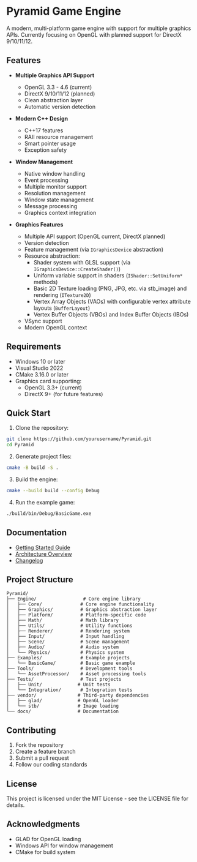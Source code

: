 # Pyramid Game Engine

A modern, multi-platform game engine with support for multiple graphics APIs. Currently focusing on OpenGL with planned support for DirectX 9/10/11/12.

## Features

- **Multiple Graphics API Support**
  - OpenGL 3.3 - 4.6 (current)
  - DirectX 9/10/11/12 (planned)
  - Clean abstraction layer
  - Automatic version detection

- **Modern C++ Design**
  - C++17 features
  - RAII resource management
  - Smart pointer usage
  - Exception safety

- **Window Management**
  - Native window handling
  - Event processing
  - Multiple monitor support
  - Resolution management
  - Window state management
  - Message processing
  - Graphics context integration

- **Graphics Features**
  - Multiple API support (OpenGL current, DirectX planned)
  - Version detection
  - Feature management (via `IGraphicsDevice` abstraction)
  - Resource abstraction:
    - Shader system with GLSL support (via `IGraphicsDevice::CreateShader()`)
    - Uniform variable support in shaders (`IShader::SetUniform*` methods)
    - Basic 2D Texture loading (PNG, JPG, etc. via stb_image) and rendering (`ITexture2D`)
    - Vertex Array Objects (VAOs) with configurable vertex attribute layouts (`BufferLayout`)
    - Vertex Buffer Objects (VBOs) and Index Buffer Objects (IBOs)
  - VSync support
  - Modern OpenGL context

## Requirements

- Windows 10 or later
- Visual Studio 2022
- CMake 3.16.0 or later
- Graphics card supporting:
  - OpenGL 3.3+ (current)
  - DirectX 9+ (for future features)

## Quick Start

1. Clone the repository:
```bash
git clone https://github.com/yourusername/Pyramid.git
cd Pyramid
```

2. Generate project files:
```bash
cmake -B build -S .
```

3. Build the engine:
```bash
cmake --build build --config Debug
```

4. Run the example game:
```bash
./build/bin/Debug/BasicGame.exe
```

## Documentation

- [Getting Started Guide](docs/GettingStarted.md)
- [Architecture Overview](docs/Architecture.md)
- [Changelog](CHANGELOG.md)

## Project Structure

```
Pyramid/
├── Engine/                 # Core engine library
│   ├── Core/              # Core engine functionality
│   ├── Graphics/          # Graphics abstraction layer
│   ├── Platform/          # Platform-specific code
│   ├── Math/              # Math library
│   ├── Utils/             # Utility functions
│   ├── Renderer/          # Rendering system
│   ├── Input/             # Input handling
│   ├── Scene/             # Scene management
│   ├── Audio/             # Audio system
│   └── Physics/           # Physics system
├── Examples/              # Example projects
│   └── BasicGame/         # Basic game example
├── Tools/                 # Development tools
│   └── AssetProcessor/    # Asset processing tools
├── Tests/                 # Test projects
│   ├── Unit/             # Unit tests
│   └── Integration/       # Integration tests
├── vendor/               # Third-party dependencies
│   ├── glad/             # OpenGL loader
│   └── stb/              # Image loading
└── docs/                 # Documentation
```

## Contributing

1. Fork the repository
2. Create a feature branch
3. Submit a pull request
4. Follow our coding standards

## License

This project is licensed under the MIT License - see the LICENSE file for details.

## Acknowledgments

- GLAD for OpenGL loading
- Windows API for window management
- CMake for build system
